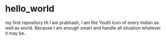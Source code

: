 # hello_world
my first repository
Hi I am prabhash, I am the Youth Icon of every Indian as well as world.
Because I am enough smart and handle all situation whatever it may be..

